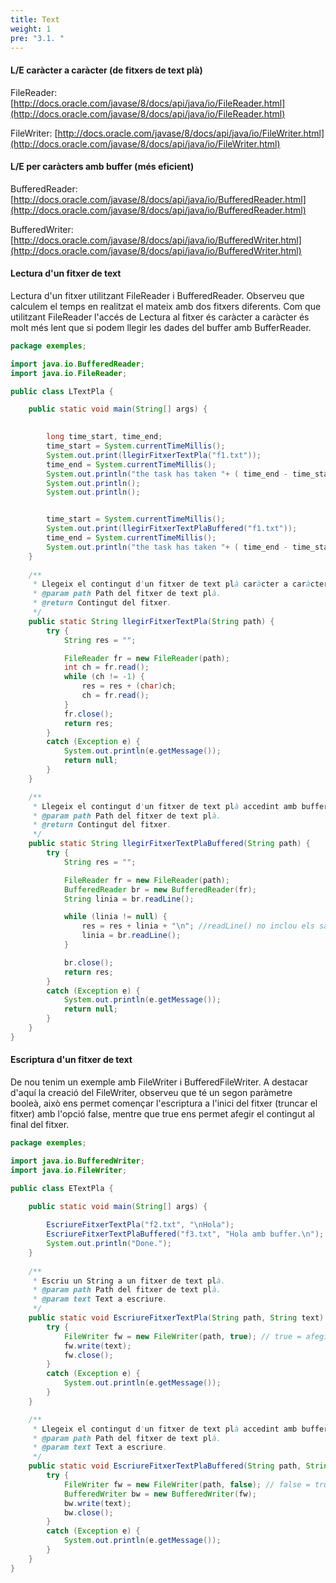 ```yaml
---
title: Text
weight: 1
pre: "3.1. "
---
```


#### L/E caràcter a caràcter (de fitxers de text plà)

FileReader: [http://docs.oracle.com/javase/8/docs/api/java/io/FileReader.html](http://docs.oracle.com/javase/8/docs/api/java/io/FileReader.html)

FileWriter: [http://docs.oracle.com/javase/8/docs/api/java/io/FileWriter.html](http://docs.oracle.com/javase/8/docs/api/java/io/FileWriter.html)


#### L/E per caràcters amb buffer (més eficient)

BufferedReader: [http://docs.oracle.com/javase/8/docs/api/java/io/BufferedReader.html](http://docs.oracle.com/javase/8/docs/api/java/io/BufferedReader.html)

BufferedWriter: [http://docs.oracle.com/javase/8/docs/api/java/io/BufferedWriter.html](http://docs.oracle.com/javase/8/docs/api/java/io/BufferedWriter.html)



#### Lectura d'un fitxer de text

Lectura d'un fitxer utilitzant FileReader i BufferedReader. Observeu que calculem el temps en realitzat el mateix amb dos fitxers diferents. Com que utilitzant FileReader l'accés de Lectura al fitxer és caràcter a caràcter és molt més lent que si podem llegir les dades del buffer amb BufferReader.

``` java
package exemples;

import java.io.BufferedReader;
import java.io.FileReader;

public class LTextPla {

	public static void main(String[] args) {
		

		long time_start, time_end;
		time_start = System.currentTimeMillis();
		System.out.print(llegirFitxerTextPla("f1.txt"));
		time_end = System.currentTimeMillis();
		System.out.println("the task has taken "+ ( time_end - time_start ) +" milliseconds");
		System.out.println();
		System.out.println();


		time_start = System.currentTimeMillis();
		System.out.print(llegirFitxerTextPlaBuffered("f1.txt"));
		time_end = System.currentTimeMillis();
		System.out.println("the task has taken "+ ( time_end - time_start ) +" milliseconds");
	}
	
	/**
	 * Llegeix el contingut d'un fitxer de text plà caràcter a caràcter.
	 * @param path Path del fitxer de text plà.
	 * @return Contingut del fitxer.
	 */
	public static String llegirFitxerTextPla(String path) {
		try {
			String res = "";

			FileReader fr = new FileReader(path);
			int ch = fr.read();
			while (ch != -1) {
				res = res + (char)ch;
				ch = fr.read();
			}
			fr.close();
			return res;
		}
		catch (Exception e) {
			System.out.println(e.getMessage());
			return null;
		}
	}

	/**
	 * Llegeix el contingut d'un fitxer de text plà accedint amb buffer.
	 * @param path Path del fitxer de text plà.
	 * @return Contingut del fitxer.
	 */
	public static String llegirFitxerTextPlaBuffered(String path) {
		try {
			String res = "";

			FileReader fr = new FileReader(path);
			BufferedReader br = new BufferedReader(fr);
			String linia = br.readLine();

			while (linia != null) {
				res = res + linia + "\n"; //readLine() no inclou els salts de línia.
				linia = br.readLine();
			}

			br.close();
			return res;
		}
		catch (Exception e) {
			System.out.println(e.getMessage());
			return null;
		}
	}
}
```


#### Escriptura d'un fitxer de text

De nou tenim un exemple amb FileWriter i BufferedFileWriter. A destacar d'aquí la creació del FileWriter, observeu que té un segon paràmetre booleà, això ens permet començar l'escriptura a l'inici del fitxer (truncar el fitxer) amb l'opció false, mentre que true ens permet afegir el contingut al final del fitxer.

``` java
package exemples;

import java.io.BufferedWriter;
import java.io.FileWriter;

public class ETextPla {

	public static void main(String[] args) {
		
		EscriureFitxerTextPla("f2.txt", "\nHola");
		EscriureFitxerTextPlaBuffered("f3.txt", "Hola amb buffer.\n");
		System.out.println("Done.");
	}
	
	/**
	 * Escriu un String a un fitxer de text plà.
	 * @param path Path del fitxer de text plà.
	 * @param text Text a escriure.
	 */
	public static void EscriureFitxerTextPla(String path, String text) {
		try {
			FileWriter fw = new FileWriter(path, true); // true = afegir al fitxer
			fw.write(text);
			fw.close();
		}
		catch (Exception e) {
			System.out.println(e.getMessage());
		}
	}

	/**
	 * Llegeix el contingut d'un fitxer de text plà accedint amb buffer.
	 * @param path Path del fitxer de text plà.
	 * @param text Text a escriure.
	 */
	public static void EscriureFitxerTextPlaBuffered(String path, String text) {
		try {
			FileWriter fw = new FileWriter(path, false); // false = truncar el fitxer
			BufferedWriter bw = new BufferedWriter(fw);
			bw.write(text);
			bw.close();
		}
		catch (Exception e) {
			System.out.println(e.getMessage());
		}
	}
}
```
